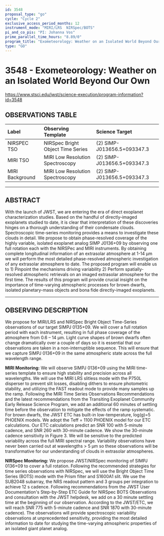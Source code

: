 ```yaml
---
id: 3548
proposal_type: "go"
cycle: "Cycle 2"
exclusive_access_period_months: 12
instrument_mode: "MIRI/LRS  NIRSpec/BOTS"
pi_and_co_pis: "PI: Johanna Vos"
prime_parallel_time_hours: "8.89/0"
program_title: "Exometeorology: Weather on an Isolated World Beyond Our Own"
type: "GO"
---
```

# 3548 - Exometeorology: Weather on an Isolated World Beyond Our Own
https://www.stsci.edu/jwst/science-execution/program-information?id=3548
## OBSERVATIONS TABLE
| Label             | Observing Template             | Science Target                |
| :---------------- | :----------------------------- | :---------------------------- |
| NIRSPEC TSO       | NIRSpec Bright Object Time Series | (2) SIMP-J013656.5+093347.3 |
| MIRI TSO          | MIRI Low Resolution Spectroscopy | (2) SIMP-J013656.5+093347.3 |
| MIRI Background   | MIRI Low Resolution Spectroscopy | (2) SIMP-J013656.5+093347.3 |

---

## ABSTRACT

With the launch of JWST, we are entering the era of direct exoplanet characterization studies. Based on the handful of directly-imaged exoplanets studied to date, it is clear that interpretation of these discoveries hinges on a thorough understanding of their condensate clouds. Spectroscopic time-series monitoring provides a means to investigate these clouds in detail. We propose to obtain phase-resolved coverage of the highly variable, isolated exoplanet analog SIMP J0136+09 by observing one full rotation each with the NIRSPec and MIRI instruments. By obtaining complete longitudinal information of an extrasolar atmosphere at 1-14 µm we will perform the most detailed phase-resolved atmospheric investigation of any extrasolar atmosphere to date. The proposed program will enable us to 1) Pinpoint the mechanisms driving variability 2) Perform spatially-resolved atmospheric retrievals on an imaged extrasolar atmosphere for the first time. The results of this program will provide crucial insight on the importance of time-varying atmospheric processes for brown dwarfs, isolated planetary-mass objects and bona fide directly-imaged exoplanets.

---

## OBSERVING DESCRIPTION

We propose for MIRI/LRS and NIRSpec Bright Object Time-Series observations of our target SIMPJ 0135+09. We will cover a full rotation period with each instrument, resulting in full phase coverage of the atmosphere from 0.6 – 14 µm. Light curve shapes of brown dwarfs often change dramatically over a couple of days so it is essential that our observations are taken in a non-interruptible sequence. This will ensure that we capture SIMPJ 0136+09 in the same atmospheric state across the full wavelength range.

**MIRI Monitoring:**
We will observe SIMPJ 0136+09 using the MIRI time-series template to ensure high stability and precision across all wavelengths. We will use the MIRI LRS slitless mode with the P750L disperser to prevent slit losses, disabling dithers to ensure photometric stability, and utilizing the FAST readout mode to provide many samples up the ramp. Following the MIRI Time Series Observations Recommendations and the latest recommendations from the Transiting Exoplanet Community Early Release Science Program, we add an additional 60 minutes of settling time before the observation to mitigate the effects of the ramp systematic. For brown dwarfs, the JWST ETC has built-in low-temperature, log(g)=5 PHOENIX models. We adopt the Teff = 1100 PHOENIX model for our ETC calculations. Our ETC calculations predict an SNR 100 with 5-minute cadence, and SNR 260 with 30-minute cadence. We show the 30-minute cadence sensitivity in Figure 3. We will be sensitive to the predicted variability across the full MIRI spectral range. Variability observations have never been carried out at wavelengths > 5 µm so these observations will be transformative for our understanding of clouds in extrasolar atmospheres.

**NIRSpec Monitoring:**
We propose JWST/NIRSpec monitoring of SIMPJ 0136+09 to cover a full rotation. Following the recommended strategies for time series observations with NIRSpec, we will use the Bright Object Time Series (BOTS) mode with the Prism filter and S1600A1 slit. We use the SUB2048 subarray, the NRS readout pattern and 3 groups per integration to achieve 12 s cadence. Following recommendations from the JWST User Documentation's Step-by-Step ETC Guide for NIRSpec BOTS Observations and consultation with the JWST helpdesk, we add on a 30 minute settling time at the beginning of our observation. According to the JWST/ETC, we will reach SNR 775 with 5-minute cadence and SNR 1870 with 30-minute cadence). The observations will provide spectroscopic variability observations at unprecedented sensitivity, providing the most detailed information to date for studying the time-varying atmospheric properties of an isolated giant planet analog.
